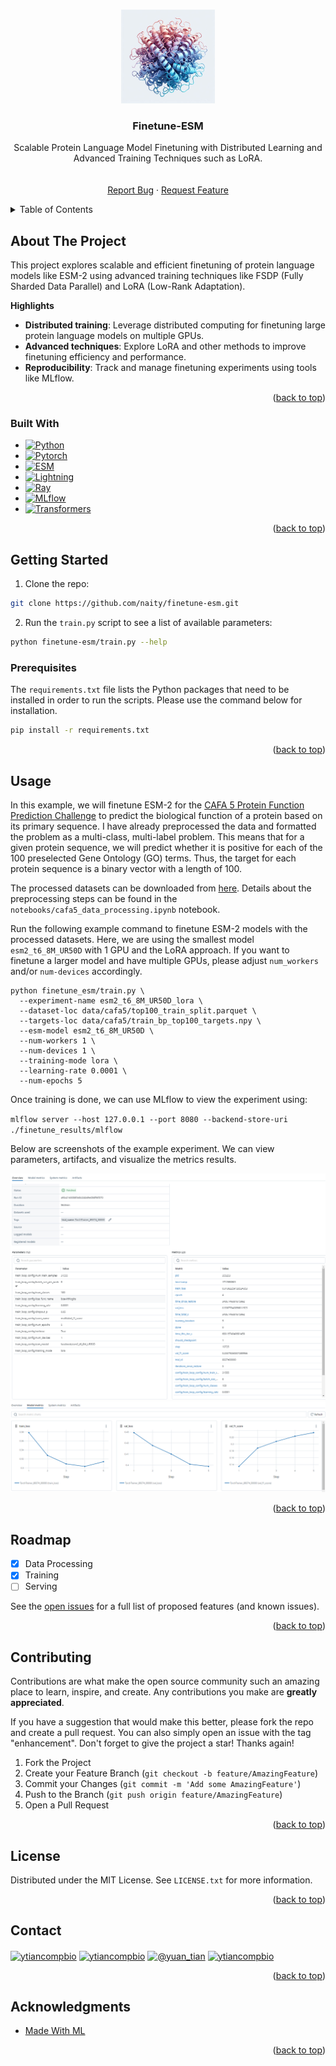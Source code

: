 <!-- Improved compatibility of back to top link: See: https://github.com/othneildrew/Best-README-Template/pull/73 -->
<a name="readme-top"></a>
<!--
*** Thanks for checking out the Best-README-Template. If you have a suggestion
*** that would make this better, please fork the repo and create a pull request
*** or simply open an issue with the tag "enhancement".
*** Don't forget to give the project a star!
*** Thanks again! Now go create something AMAZING! :D
-->



<!-- PROJECT SHIELDS -->
<!--
*** I'm using markdown "reference style" links for readability.
*** Reference links are enclosed in brackets [ ] instead of parentheses ( ).
*** See the bottom of this document for the declaration of the reference variables
*** for contributors-url, forks-url, etc. This is an optional, concise syntax you may use.
*** https://www.markdownguide.org/basic-syntax/#reference-style-links
-->



<!-- PROJECT LOGO -->
<br />
<div align="center">
  <a href="https://github.com/naity/finetune-esm">
    <img src="images/logo.png" alt="Logo" width="150" height="150">
  </a>
 
<h3 align="center">Finetune-ESM</h3>

  <p align="center">
    Scalable Protein Language Model Finetuning with Distributed Learning and Advanced Training Techniques such as LoRA.
    <br />
    <br />
    <br />
    <a href="https://github.com/naity/finetune-esm/issues">Report Bug</a>
    ·
    <a href="https://github.com/naity/finetune-esm/issues">Request Feature</a>
  </p>
</div>



<!-- TABLE OF CONTENTS -->
<details>
  <summary>Table of Contents</summary>
  <ol>
    <li>
      <a href="#about-the-project">About The Project</a>
      <ul>
        <li><a href="#built-with">Built With</a></li>
      </ul>
    </li>
    <li>
      <a href="#getting-started">Getting Started</a>
      <ul>
        <li><a href="#prerequisites">Prerequisites</a></li>
      </ul>
    </li>
    <li><a href="#usage">Usage</a></li>
    <li><a href="#roadmap">Roadmap</a></li>
    <li><a href="#contributing">Contributing</a></li>
    <li><a href="#license">License</a></li>
    <li><a href="#contact">Contact</a></li>
    <li><a href="#acknowledgments">Acknowledgments</a></li>
  </ol>
</details>



<!-- ABOUT THE PROJECT -->
## About The Project

This project explores scalable and efficient finetuning of protein language models like ESM-2 using advanced training techniques like FSDP (Fully Sharded Data Parallel) and LoRA (Low-Rank Adaptation).

**Highlights**

* **Distributed training**: Leverage distributed computing for finetuning large protein language models on multiple GPUs.
* **Advanced techniques**: Explore LoRA and other methods to improve finetuning efficiency and performance.
* **Reproducibility**: Track and manage finetuning experiments using tools like MLflow.

<p align="right">(<a href="#readme-top">back to top</a>)</p>



### Built With

* [![Python][Python_badge]][Python-url]
* [![Pytorch][Pytorch_badge]][Pytorch-url]
* [![ESM][ESM_badge]][ESM-url]
* [![Lightning][Lightning_badge]][Lightning-url]
* [![Ray][Ray_badge]][Ray-url]
* [![MLflow][MLflow_badge]][MLflow-url]
* [![Transformers][Transformers_badge]][Transformers-url]

<p align="right">(<a href="#readme-top">back to top</a>)</p>



<!-- GETTING STARTED -->
## Getting Started

1. Clone the repo:
```sh
git clone https://github.com/naity/finetune-esm.git
```

2. Run the `train.py` script to see a list of available parameters:
```sh
python finetune-esm/train.py --help
```

### Prerequisites

The `requirements.txt` file lists the Python packages that need to be installed in order to run the scripts. Please use the command below for installation.
  ```sh
  pip install -r requirements.txt
  ```

<p align="right">(<a href="#readme-top">back to top</a>)</p>



<!-- USAGE EXAMPLES -->
## Usage
In this example, we will finetune ESM-2 for the [CAFA 5 Protein Function Prediction Challenge](https://www.kaggle.com/competitions/cafa-5-protein-function-prediction) to predict the biological function of a protein based on its primary sequence.
I have already preprocessed the data and formatted the problem as a multi-class, multi-label problem. This means that for a given protein sequence, we will predict whether it is positive for each of the 100 preselected Gene Ontology (GO) terms. Thus, the target for each protein sequence is a binary vector with a length of 100.

The processed datasets can be downloaded from [here](https://drive.google.com/drive/folders/1AV46AaOHDn_2lR65R8PIBJKXgz6Xk204?usp=sharing). Details about the preprocessing steps can be found in the `notebooks/cafa5_data_processing.ipynb` notebook.

Run the following example command to finetune ESM-2 models with the processed datasets. Here, we are using the smallest model `esm2_t6_8M_UR50D` with 1 GPU and the LoRA approach. If you want to finetune a larger model and have multiple GPUs, please adjust `num_workers` and/or `num-devices` accordingly.
```
python finetune_esm/train.py \
  --experiment-name esm2_t6_8M_UR50D_lora \
  --dataset-loc data/cafa5/top100_train_split.parquet \
  --targets-loc data/cafa5/train_bp_top100_targets.npy \
  --esm-model esm2_t6_8M_UR50D \
  --num-workers 1 \
  --num-devices 1 \
  --training-mode lora \
  --learning-rate 0.0001 \
  --num-epochs 5
```

Once training is done, we can use MLflow to view the experiment using:

`mlflow server --host 127.0.0.1 --port 8080 --backend-store-uri ./finetune_results/mlflow`

Below are screenshots of the example experiment. We can view parameters, artifacts, and visualize the metrics results.

![MLflow Result 1](images/mlflow_result1.png)
![MLflow Result 2](images/mlflow_result2.png)

<p align="right">(<a href="#readme-top">back to top</a>)</p>



<!-- ROADMAP -->
## Roadmap

- [x] Data Processing
- [x] Training
- [ ] Serving

See the [open issues](https://github.com/naity/finetune-esm/issues) for a full list of proposed features (and known issues).

<p align="right">(<a href="#readme-top">back to top</a>)</p>



<!-- CONTRIBUTING -->
## Contributing

Contributions are what make the open source community such an amazing place to learn, inspire, and create. Any contributions you make are **greatly appreciated**.

If you have a suggestion that would make this better, please fork the repo and create a pull request. You can also simply open an issue with the tag "enhancement".
Don't forget to give the project a star! Thanks again!

1. Fork the Project
2. Create your Feature Branch (`git checkout -b feature/AmazingFeature`)
3. Commit your Changes (`git commit -m 'Add some AmazingFeature'`)
4. Push to the Branch (`git push origin feature/AmazingFeature`)
5. Open a Pull Request

<p align="right">(<a href="#readme-top">back to top</a>)</p>



<!-- LICENSE -->
## License

Distributed under the MIT License. See `LICENSE.txt` for more information.

<p align="right">(<a href="#readme-top">back to top</a>)</p>



<!-- CONTACT -->
## Contact

<p align="left">
<a href="https://linkedin.com/in/ytiancompbio" target="blank"><img align="center" src="https://raw.githubusercontent.com/rahuldkjain/github-profile-readme-generator/master/src/images/icons/Social/linked-in-alt.svg" alt="ytiancompbio" height="30" width="40" /></a>
<a href="https://twitter.com/ytiancompbio" target="blank"><img align="center" src="https://raw.githubusercontent.com/rahuldkjain/github-profile-readme-generator/master/src/images/icons/Social/twitter.svg" alt="ytiancompbio" height="30" width="40" /></a>
<a href="https://medium.com/@yuan_tian" target="blank"><img align="center" src="https://raw.githubusercontent.com/rahuldkjain/github-profile-readme-generator/master/src/images/icons/Social/medium.svg" alt="@yuan_tian" height="30" width="40" /></a>
<a href="https://www.youtube.com/c/ytiancompbio" target="blank"><img align="center" src="https://raw.githubusercontent.com/rahuldkjain/github-profile-readme-generator/master/src/images/icons/Social/youtube.svg" alt="ytiancompbio" height="30" width="40" /></a>
</p>

<p align="right">(<a href="#readme-top">back to top</a>)</p>



<!-- ACKNOWLEDGMENTS -->
## Acknowledgments

* [Made With ML](https://madewithml.com/)

<p align="right">(<a href="#readme-top">back to top</a>)</p>



<!-- MARKDOWN LINKS & IMAGES -->
<!-- https://www.markdownguide.org/basic-syntax/#reference-style-links -->
[product-screenshot]: images/screenshot.png
[Python_badge]: https://img.shields.io/badge/Python-3776AB?logo=python&logoColor=fff&style=flat
[Python-url]: https://www.python.org/
[Pytorch_badge]: https://img.shields.io/badge/PyTorch-EE4C2C?logo=pytorch&logoColor=fff&style=flat
[Pytorch-url]: https://pytorch.org/
[Lightning_badge]: https://img.shields.io/badge/Lightning-792EE5?logo=lightning&logoColor=fff&style=flat
[Lightning-url]: https://lightning.ai/docs/pytorch/stable/
[Ray_badge]: https://img.shields.io/badge/Ray-028CF0?logo=ray&logoColor=fff&style=flat
[Ray-url]: https://www.ray.io/
[Transformers_badge]: https://img.shields.io/badge/%F0%9F%A4%97-Transformers-yellow?style=for-the-badge&style=flat
[Transformers-url]: https://huggingface.co/docs/transformers/index
[ESM_badge]: https://img.shields.io/badge/ESM-blue?style=for-the-badge&style=flat
[ESM-url]: https://github.com/facebookresearch/esm/
[MLflow_badge]: https://img.shields.io/badge/MLflow-0194E2?logo=mlflow&logoColor=fff&style=flat
[MLflow-url]: https://mlflow.org/
